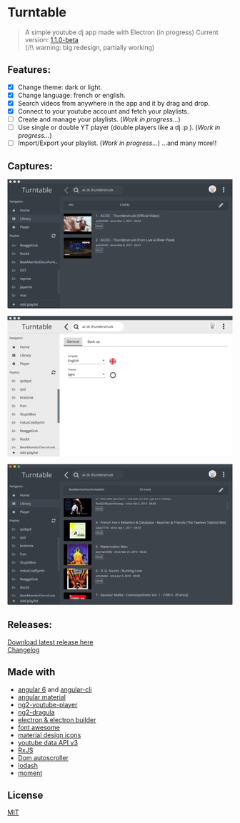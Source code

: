 # Turntable

> A simple youtube dj app made with Electron (in progress)
> Current version: [1.1.0-beta](https://github.com/radiium/turntable/releases/tag/v1.1.0-beta)  
> (/!\ warning: big redesign, partially working)

## Features:
- [x] Change theme: dark or light.
- [x] Change language: french or english.
- [x] Search videos from anywhere in the app and it by drag and drop.
- [x] Connect to your youtube account and fetch your playlists.
- [ ] Create and manage your playlists. (*Work in progress...*)
- [ ] Use single or double YT player (double players like a dj :p ). (*Work in progress...*)
- [ ] Import/Export your playlist. (*Work in progress...*)
...and many more!!

## Captures:
![Capture 1](/captures/v1/cap1.png)

![Capture 2](/captures/v1/cap2.png)

![Capture 3](/captures/v1/cap3.png)

## Releases:

[Download latest release here](https://github.com/radiium/turntable/releases/tag/v1.1.0-beta)  
[Changelog](/CHANGELOG.md)

## Made with

- [angular 6](https://angular.io/) and [angular-cli](https://github.com/angular/angular-cli)
- [angular material](https://material.angular.io/)
- [ng2-youtube-player](https://github.com/orizens/ng2-youtube-player)
- [ng2-dragula](https://github.com/valor-software/ng2-dragula)
- [electron & electron builder](https://electron.atom.io/)
- [font awesome](http://fontawesome.io/)
- [material design icons](https://materialdesignicons.com/)
- [youtube data API v3](https://developers.google.com/youtube/v3/)
- [RxJS](http://reactivex.io/rxjs/)
- [Dom autoscroller](https://github.com/hollowdoor/dom_autoscroller)
- [lodash](https://lodash.com/)
- [moment](https://momentjs.com/)

## License

[MIT](LICENCE.md)
